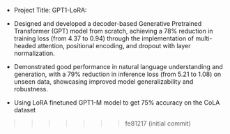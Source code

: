 * Project Title: GPT1-LoRA:
  
*  Designed and developed a decoder-based Generative Pretrained Transformer (GPT) model from scratch, achieving a 78% reduction in training loss (from 4.37 to 0.94) through the implementation of multi-headed attention, positional encoding, and dropout with layer normalization.
  
*  Demonstrated good performance in natural language understanding and generation, with a 79% reduction in inference loss (from 5.21 to 1.08) on unseen data, showcasing improved model generalizability and robustness.

*  Using LoRA finetuned GPT1-M model to get 75% accuracy on the CoLA dataset
>>>>>>> fe81217 (initial commit)
